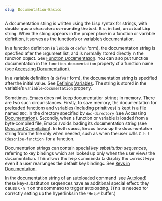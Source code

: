 ```yaml
---
slug: Documentation-Basics
---
```


A documentation string is written using the Lisp syntax for strings, with double-quote characters surrounding the text. It is, in fact, an actual Lisp string. When the string appears in the proper place in a function or variable definition, it serves as the function’s or variable’s documentation.

In a function definition (a `lambda` or `defun` form), the documentation string is specified after the argument list, and is normally stored directly in the function object. See [Function Documentation](Function-Documentation). You can also put function documentation in the `function-documentation` property of a function name (see [Accessing Documentation](Accessing-Documentation)).

In a variable definition (a `defvar` form), the documentation string is specified after the initial value. See [Defining Variables](Defining-Variables). The string is stored in the variable’s `variable-documentation` property.

Sometimes, Emacs does not keep documentation strings in memory. There are two such circumstances. Firstly, to save memory, the documentation for preloaded functions and variables (including primitives) is kept in a file named `DOC`, in the directory specified by `doc-directory` (see [Accessing Documentation](Accessing-Documentation)). Secondly, when a function or variable is loaded from a byte-compiled file, Emacs avoids loading its documentation string (see [Docs and Compilation](Docs-and-Compilation)). In both cases, Emacs looks up the documentation string from the file only when needed, such as when the user calls `C-h f` (`describe-function`) for a function.

Documentation strings can contain special *key substitution sequences*, referring to key bindings which are looked up only when the user views the documentation. This allows the help commands to display the correct keys even if a user rearranges the default key bindings. See [Keys in Documentation](Keys-in-Documentation).

In the documentation string of an autoloaded command (see [Autoload](Autoload)), these key-substitution sequences have an additional special effect: they cause `C-h f` on the command to trigger autoloading. (This is needed for correctly setting up the hyperlinks in the `*Help*` buffer.)
